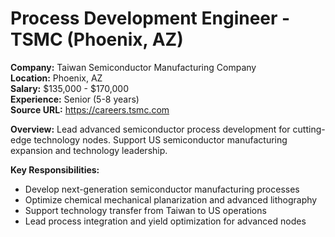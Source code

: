 # Process Development Engineer - TSMC (Phoenix, AZ)

**Company:** Taiwan Semiconductor Manufacturing Company  
**Location:** Phoenix, AZ  
**Salary:** $135,000 - $170,000  
**Experience:** Senior (5-8 years)  
**Source URL:** https://careers.tsmc.com

**Overview:** Lead advanced semiconductor process development for cutting-edge technology nodes. Support US semiconductor manufacturing expansion and technology leadership.

**Key Responsibilities:**
- Develop next-generation semiconductor manufacturing processes
- Optimize chemical mechanical planarization and advanced lithography
- Support technology transfer from Taiwan to US operations
- Lead process integration and yield optimization for advanced nodes